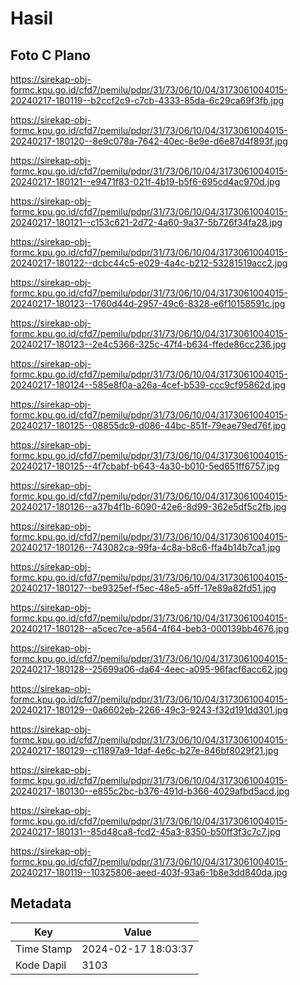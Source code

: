 # Hasil

## Foto C Plano

https://sirekap-obj-formc.kpu.go.id/cfd7/pemilu/pdpr/31/73/06/10/04/3173061004015-20240217-180119--b2ccf2c9-c7cb-4333-85da-6c29ca69f3fb.jpg

https://sirekap-obj-formc.kpu.go.id/cfd7/pemilu/pdpr/31/73/06/10/04/3173061004015-20240217-180120--8e9c078a-7642-40ec-8e9e-d6e87d4f893f.jpg

https://sirekap-obj-formc.kpu.go.id/cfd7/pemilu/pdpr/31/73/06/10/04/3173061004015-20240217-180121--e9471f83-021f-4b19-b5f6-695cd4ac970d.jpg

https://sirekap-obj-formc.kpu.go.id/cfd7/pemilu/pdpr/31/73/06/10/04/3173061004015-20240217-180121--c153c621-2d72-4a60-9a37-5b726f34fa28.jpg

https://sirekap-obj-formc.kpu.go.id/cfd7/pemilu/pdpr/31/73/06/10/04/3173061004015-20240217-180122--dcbc44c5-e029-4a4c-b212-53281519acc2.jpg

https://sirekap-obj-formc.kpu.go.id/cfd7/pemilu/pdpr/31/73/06/10/04/3173061004015-20240217-180123--1760d44d-2957-49c6-8328-e6f10158591c.jpg

https://sirekap-obj-formc.kpu.go.id/cfd7/pemilu/pdpr/31/73/06/10/04/3173061004015-20240217-180123--2e4c5366-325c-47f4-b634-ffede86cc236.jpg

https://sirekap-obj-formc.kpu.go.id/cfd7/pemilu/pdpr/31/73/06/10/04/3173061004015-20240217-180124--585e8f0a-a26a-4cef-b539-ccc9cf95862d.jpg

https://sirekap-obj-formc.kpu.go.id/cfd7/pemilu/pdpr/31/73/06/10/04/3173061004015-20240217-180125--08855dc9-d086-44bc-851f-79eae79ed76f.jpg

https://sirekap-obj-formc.kpu.go.id/cfd7/pemilu/pdpr/31/73/06/10/04/3173061004015-20240217-180125--4f7cbabf-b643-4a30-b010-5ed651ff6757.jpg

https://sirekap-obj-formc.kpu.go.id/cfd7/pemilu/pdpr/31/73/06/10/04/3173061004015-20240217-180126--a37b4f1b-6090-42e6-8d99-362e5df5c2fb.jpg

https://sirekap-obj-formc.kpu.go.id/cfd7/pemilu/pdpr/31/73/06/10/04/3173061004015-20240217-180126--743082ca-99fa-4c8a-b8c6-ffa4b14b7ca1.jpg

https://sirekap-obj-formc.kpu.go.id/cfd7/pemilu/pdpr/31/73/06/10/04/3173061004015-20240217-180127--be9325ef-f5ec-48e5-a5ff-17e89a82fd51.jpg

https://sirekap-obj-formc.kpu.go.id/cfd7/pemilu/pdpr/31/73/06/10/04/3173061004015-20240217-180128--a5cec7ce-a564-4f64-beb3-000139bb4676.jpg

https://sirekap-obj-formc.kpu.go.id/cfd7/pemilu/pdpr/31/73/06/10/04/3173061004015-20240217-180128--25699a06-da64-4eec-a095-96facf6acc62.jpg

https://sirekap-obj-formc.kpu.go.id/cfd7/pemilu/pdpr/31/73/06/10/04/3173061004015-20240217-180129--0a6602eb-2266-49c3-9243-f32d191dd301.jpg

https://sirekap-obj-formc.kpu.go.id/cfd7/pemilu/pdpr/31/73/06/10/04/3173061004015-20240217-180129--c11897a9-1daf-4e6c-b27e-846bf8029f21.jpg

https://sirekap-obj-formc.kpu.go.id/cfd7/pemilu/pdpr/31/73/06/10/04/3173061004015-20240217-180130--e855c2bc-b376-491d-b366-4029afbd5acd.jpg

https://sirekap-obj-formc.kpu.go.id/cfd7/pemilu/pdpr/31/73/06/10/04/3173061004015-20240217-180131--85d48ca8-fcd2-45a3-8350-b50ff3f3c7c7.jpg

https://sirekap-obj-formc.kpu.go.id/cfd7/pemilu/pdpr/31/73/06/10/04/3173061004015-20240217-180119--10325806-aeed-403f-93a6-1b8e3dd840da.jpg


## Metadata

| Key        | Value               |
| ---------- | ------------------- |
| Time Stamp | 2024-02-17 18:03:37 |
| Kode Dapil | 3103                |



